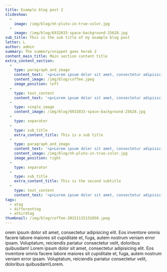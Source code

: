 ```yaml
---
title: Example blog post 2
slideshow:
  - 
    image: /img/blog/nh-pluto-in-true-color.jpg
  - 
    image: /img/blog/6932033-space-background-25628.jpg
sub_title: This is the sub title of my example blog post
letter: L
author: admin
summary: The summery/snippet goes hereb 2
content_main_title: Main section content title
extra_content_section:
  - 
    type: paragraph_and_image
    content_text: '<p>Lorem ipsum dolor sit amet, consectetur adipisicing elit. Eos inventore omnis facere labore maiores sit cupiditate et, fuga, autem nostrum veniam error ipsam. Voluptatum, reiciendis pariatur consectetur velit, doloribus quibusdam!Lorem ipsum dolor sit amet, consectetur adipisicing elit. Eos inventore omnis facere labore maiores sit cupiditate et, fuga, autem nostrum veniam error ipsam. Voluptatum, reiciendis pariatur consectetur velit, doloribus quibusdam!<span class="redactor-invisible-space">Lorem ipsum dolor sit amet, consectetur adipisicing elit. Eos inventore omnis facere labore maiores sit cupiditate et, fuga, autem nostrum veniam error ipsam. Voluptatum, reiciendis pariatur consectetur velit, doloribus quibusdam!<span class="redactor-invisible-space"></span></span></p>'
    content_image: /img/blog/coffee.jpeg
    image_position: left
  - 
    type: text_content
    content_text: '<p>Lorem ipsum dolor sit amet, consectetur adipisicing elit. Eos inventore omnis facere labore maiores sit cupiditate et, fuga, autem nostrum veniam error ipsam. Voluptatum, reiciendis pariatur consectetur velit, doloribus quibusdam!Lorem ipsum dolor sit amet, consectetur adipisicing elit. Eos inventore omnis facere labore maiores sit cupiditate et, fuga, autem nostrum veniam error ipsam. Voluptatum, reiciendis pariatur consectetur velit, doloribus quibusdam!<span class="redactor-invisible-space"></span></p><p><span class="redactor-invisible-space">Lorem ipsum dolor sit amet, consectetur adipisicing elit. Eos inventore omnis facere labore maiores sit cupiditate et, fuga, autem nostrum veniam error ipsam. Voluptatum, reiciendis pariatur consectetur velit, doloribus quibusdam!<span class="redactor-invisible-space"><br></span></span></p>'
  - 
    type: single_image
    content_image: /img/blog/6932033-space-background-25628.jpg
  - 
    type: separator
  - 
    type: sub_title
    extra_content_title: This is a sub title
  - 
    type: paragraph_and_image
    content_text: '<p>Lorem ipsum dolor sit amet, consectetur adipisicing elit. Eos inventore omnis facere labore maiores sit cupiditate et, fuga, autem nostrum veniam error ipsam. Voluptatum, reiciendis pariatur consectetur velit, doloribus quibusdam!Lorem ipsum dolor sit amet, consectetur adipisicing elit. Eos inventore omnis facere labore maiores sit cupiditate et, fuga, autem nostrum veniam error ipsam. Voluptatum, reiciendis pariatur consectetur velit, doloribus quibusdam!<span class="redactor-invisible-space">Lorem ipsum dolor sit amet, consectetur adipisicing elit. Eos inventore omnis facere labore maiores sit cupiditate et, fuga, autem nostrum veniam error ipsam. Voluptatum, reiciendis pariatur consectetur velit, doloribus quibusdam!<span class="redactor-invisible-space">Lorem ipsum dolor sit amet, consectetur adipisicing elit. Eos inventore omnis facere labore maiores sit cupiditate et, fuga, autem nostrum veniam error ipsam. Voluptatum, reiciendis pariatur consectetur velit, doloribus quibusdam!<span class="redactor-invisible-space"></span></span></span></p>'
    content_image: /img/blog/nh-pluto-in-true-color.jpg
    image_position: right
  - 
    type: separator
  - 
    type: sub_title
    extra_content_title: This is the second subtitle
  - 
    type: text_content
    content_text: '<p>Lorem ipsum dolor sit amet, consectetur adipisicing elit. Eos inventore omnis facere labore maiores sit cupiditate et, fuga, autem nostrum veniam error ipsam. Voluptatum, reiciendis pariatur consectetur velit, doloribus quibusdam!Lorem ipsum dolor sit amet, consectetur adipisicing elit. Eos inventore omnis facere labore maiores sit cupiditate et, fuga, autem nostrum veniam error ipsam. Voluptatum, reiciendis pariatur consectetur velit, doloribus quibusdam!<span class="redactor-invisible-space"></span></p><p><span class="redactor-invisible-space">Lorem ipsum dolor sit amet, consectetur adipisicing elit. Eos inventore omnis facere labore maiores sit cupiditate et, fuga, autem nostrum veniam error ipsam. Voluptatum, reiciendis pariatur consectetur velit, doloribus quibusdam!<span class="redactor-invisible-space">Lorem ipsum dolor sit amet, consectetur adipisicing elit. Eos inventore omnis facere labore maiores sit cupiditate et, fuga, autem nostrum veniam error ipsam. Voluptatum, reiciendis pariatur consectetur velit, doloribus quibusdam!<span class="redactor-invisible-space">Lorem ipsum dolor sit amet, consectetur adipisicing elit. Eos inventore omnis facere labore maiores sit cupiditate et, fuga, autem nostrum veniam error ipsam. Voluptatum, reiciendis pariatur consectetur velit, doloribus quibusdam!<span class="redactor-invisible-space"></span></span><br></span></span></p><ul><li>this is a list</li><li>this is a list</li><li>this is a list<span class="redactor-invisible-space"><br></span></li><li><span class="redactor-invisible-space">this is a list<span class="redactor-invisible-space"><br></span></span></li></ul><p><span class="redactor-invisible-space"><span class="redactor-invisible-space"><span class="redactor-invisible-space"><span class="redactor-invisible-space">Lorem ipsum dolor sit amet, consectetur adipisicing elit. Eos inventore omnis facere labore maiores sit cupiditate et, fuga, autem nostrum veniam error ipsam. Voluptatum, reiciendis pariatur consectetur velit, doloribus quibusdam!<span class="redactor-invisible-space">Lorem ipsum dolor sit amet, consectetur adipisicing elit. Eos inventore omnis facere labore maiores sit cupiditate et, fuga, autem nostrum veniam error ipsam. Voluptatum, reiciendis pariatur consectetur velit, doloribus quibusdam!<span class="redactor-invisible-space"></span><br></span></span></span></span></span></p>'
tags:
  - atag
  - differenttag
  - athirdtag
thumbnail: /img/blog/coffee-20151115131050.jpeg
---
```

orem ipsum dolor sit amet, consectetur adipisicing elit. Eos inventore omnis facere labore maiores sit cupiditate et, fuga, autem nostrum veniam error ipsam. Voluptatum, reiciendis pariatur consectetur velit, doloribus quibusdam! Lorem ipsum dolor sit amet, consectetur adipisicing elit. Eos inventore omnis facere labore maiores sit cupiditate et, fuga, autem nostrum veniam error ipsam. Voluptatum, reiciendis pariatur consectetur velit, doloribus quibusdam!Lorem.